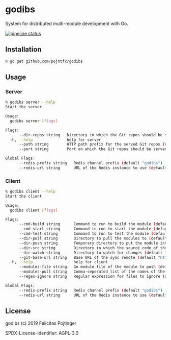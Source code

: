 # godibs

System for distributed multi-module development with Go.

[![pipeline status](https://gitlab.com/pojntfx/godibs/badges/master/pipeline.svg)](https://gitlab.com/pojntfx/godibs/commits/master)

## Installation

```bash
% go get github.com/pojntfx/godibs
```

## Usage

### Server

```bash
% godibs server --help
Start the server

Usage:
  godibs server [flags]

Flags:
      --dir-repos string   Directory in which the Git repos should be stored (default "/tmp/godibs/gitrepos/8f1e43ab-f35f-4d72-a4cb-3ccc861417fb")
  -h, --help               help for server
      --path string        HTTP path prefix for the served Git repos (default "/repos")
      --port string        Port on which the Git repos should be served (default "25000")

Global Flags:
      --redis-prefix string   Redis channel prefix (default "godibs")
      --redis-url string      URL of the Redis instance to use (default "localhost:6379")
```

### Client

```bash
% godibs client --help
Start the client

Usage:
  godibs client [flags]

Flags:
      --cmd-build string      Command to run to build the module (default "go build ./...")
      --cmd-start string      Command to run to start the module (default "go run main.go")
      --cmd-test string       Command to run to test the module (default "go test ./...")
      --dir-pull string       Directory to pull the modules to (default "/tmp/godibs/pull/fefd9ca1-8a0b-4e16-8a62-78a13bcec255")
      --dir-push string       Temporary directory to put the module into before pushing (default "/tmp/godibs/push/fefd9ca1-8a0b-4e16-8a62-78a13bcec255")
      --dir-src string        Directory in which the source code of the module to push resides (default ".")
      --dir-watch string      Directory to watch for changes (default ".")
      --git-base-url string   Base URL of the sync remote (default "http://localhost:25000/repos")
  -h, --help                  help for client
      --modules-file string   Go module file of the module to push (default "go.mod")
      --modules-pull string   Comma-seperated list of the names of the modules to pull
      --regex-ignore string   Regular expression for files to ignore (default "*.pb.go")

Global Flags:
      --redis-prefix string   Redis channel prefix (default "godibs")
      --redis-url string      URL of the Redis instance to use (default "localhost:6379")
```

## License

godibs (c) 2019 Felicitas Pojtinger

SPDX-License-Identifier: AGPL-3.0
